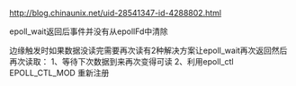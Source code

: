 
http://blog.chinaunix.net/uid-28541347-id-4288802.html


epoll_wait返回后事件并没有从epollFd中清除



边缘触发时如果数据没读完需要再次读有2种解决方案让epoll_wait再次返回然后再次读取：
1、等待下次数据到来再次变得可读
2、利用epoll_ctl  EPOLL_CTL_MOD  重新注册

